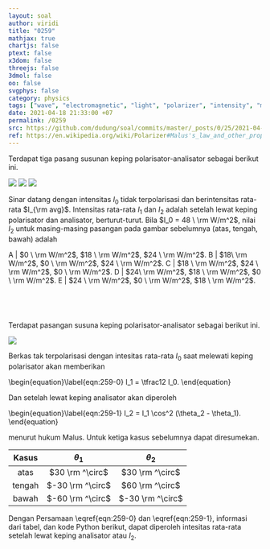 ```yaml
---
layout: soal
author: viridi
title: "0259"
mathjax: true
chartjs: false
ptext: false
x3dom: false
threejs: false
3dmol: false
oo: false
svgphys: false
category: physics
tags: ["wave", "electromagnetic", "light", "polarizer", "intensity", "malus law", "analyzer", "tutorial-6", "fi1202", "2020-2"]
date: 2021-04-18 21:33:00 +07
permalink: /0259
src: https://github.com/dudung/soal/commits/master/_posts/0/25/2021-04-18-elementary-physics-tutorial-6-9.md
ref: https://en.wikipedia.org/wiki/Polarizer#Malus's_law_and_other_properties
---
```

Terdapat tiga pasang susunan keping polarisator-analisator sebagai berikut ini.

![]({{site.baseurl}}/assets/img/0/25/0259f.png)
![]({{site.baseurl}}/assets/img/0/25/0259d.png)
![]({{site.baseurl}}/assets/img/0/25/0259e.png)

Sinar datang dengan intensitas $I_0$ tidak terpolarisasi dan berintensitas rata-rata $I_{\rm avg}$. Intensitas rata-rata $I_1$ dan $I_2$ adalah setelah lewat keping polarisator dan analisator, berturut-turut. Bila $I_0 = 48 \ \rm W/m^2$, nilai $I_2$ untuk masing-masing pasangan pada gambar sebelumnya (atas, tengah, bawah) adalah

A | $0 \ \rm W/m^2$, $18 \ \rm W/m^2$, $24 \ \rm W/m^2$.
B | $18\ \rm W/m^2$, $0 \ \rm W/m^2$, $24 \ \rm W/m^2$.
C | $18 \ \rm W/m^2$, $24 \ \rm W/m^2$, $0 \ \rm W/m^2$.
D | $24\ \rm W/m^2$, $18 \ \rm W/m^2$, $0 \ \rm W/m^2$.
E | $24 \ \rm W/m^2$, $0 \ \rm W/m^2$, $18 \ \rm W/m^2$.


## &nbsp;
Terdapat pasangan susuna keping polarisator-analisator sebagai berikut ini.

![]({{site.baseurl}}/assets/img/0/25/0259.png)

Berkas tak terpolarisasi dengan intesitas rata-rata $I_0$ saat melewati keping polarisator akan memberikan

\begin{equation}\label{eqn:259-0}
I_1 = \tfrac12 I_0.
\end{equation}

Dan setelah lewat keping analisator akan diperoleh

\begin{equation}\label{eqn:259-1}
I_2 = I_1 \cos^2 (\theta_2 - \theta_1).
\end{equation}

menurut hukum Malus. Untuk ketiga kasus sebelumnya dapat diresumekan.

Kasus | $\theta_1$ | $\theta_2$
:-: | :-: | :-:
atas | $30 \rm ^\circ$ | $30 \rm ^\circ$
tengah | $-30 \rm ^\circ$ | $60 \rm ^\circ$
bawah | $-60 \rm ^\circ$ | $-30 \rm ^\circ$

Dengan Persamaan \eqref{eqn:259-0} dan \eqref{eqn:259-1}, informasi dari tabel, dan kode Python berikut, dapat diperoleh intesitas rata-rata setelah lewat keping analisator atau $I_2$.

